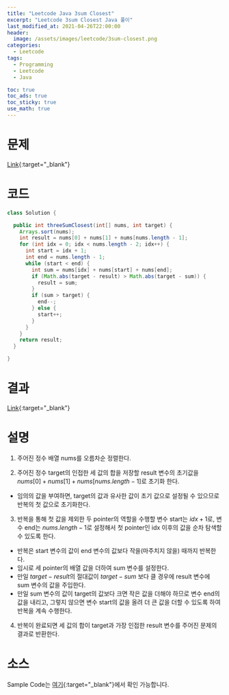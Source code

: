 ```yaml
---
title: "Leetcode Java 3sum Closest"
excerpt: "Leetcode 3sum Closest Java 풀이"
last_modified_at: 2021-04-26T22:00:00
header:
  image: /assets/images/leetcode/3sum-closest.png
categories:
  - Leetcode
tags:
  - Programming
  - Leetcode
  - Java

toc: true
toc_ads: true
toc_sticky: true
use_math: true
---
```

# 문제
[Link](https://leetcode.com/problems/3sum-closest/){:target="_blank"}

# 코드
```java
class Solution {

  public int threeSumClosest(int[] nums, int target) {
    Arrays.sort(nums);
    int result = nums[0] + nums[1] + nums[nums.length - 1];
    for (int idx = 0; idx < nums.length - 2; idx++) {
      int start = idx + 1;
      int end = nums.length - 1;
      while (start < end) {
        int sum = nums[idx] + nums[start] + nums[end];
        if (Math.abs(target - result) > Math.abs(target - sum)) {
          result = sum;
        }
        if (sum > target) {
          end--;
        } else {
          start++;
        }
      }
    }
    return result;
  }

}
```

# 결과
[Link](https://leetcode.com/submissions/detail/485417150/){:target="_blank"}

# 설명
1. 주어진 정수 배열 nums를 오름차순 정렬한다.

2. 주어진 정수 target의 인접한 세 값의 합을 저장할 result 변수의 초기값을 $nums[0] + nums[1] + nums[nums.length - 1]$로 초기화 한다.
- 임의의 값을 부여하면, target의 값과 유사한 값이 초기 값으로 설정될 수 있으므로 반복의 첫 값으로 초기화한다.

3. 반복을 통해 첫 값을 제외한 두 pointer의 역할을 수행할 변수 start는 $idx + 1$로, 변수 end는 $nums.length - 1$로 설정해서 첫 pointer인 idx 이후의 값을 순차 탐색할 수 있도록 한다.
- 반복은 start 변수의 값이 end 변수의 값보다 작을(마주치지 않을) 때까지 반복한다.
- 임시로 세 pointer의 배열 값을 더하여 sum 변수를 설정한다.
- 만일 $target - result$의 절대값이 $target - sum$ 보다 클 경우에 result 변수에 sum 변수의 값을 주입한다.
- 만일 sum 변수의 값이 target의 값보다 크면 작은 값을 더해야 하므로 변수 end의 값을 내리고, 그렇지 않으면 변수 start의 값을 올려 더 큰 값을 더할 수 있도록 하여 반복을 계속 수행한다.

4. 반복이 완료되면 세 값의 합이 target과 가장 인접한 result 변수를 주어진 문제의 결과로 반환한다.    

# 소스
Sample Code는 [여기](https://github.com/GracefulSoul/leetcode/blob/master/src/main/java/gracefulsoul/problems/ThreeSumClosest.java){:target="_blank"}에서 확인 가능합니다.